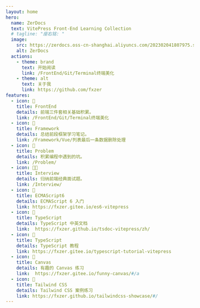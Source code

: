 ```yaml
---
layout: home
hero:
  name: ZerDocs
  text: VitePress Front-End Learning Collection
  # tagline: "座右铭: "
  image:
    src: https://zerdocs.oss-cn-shanghai.aliyuncs.com/202302041807975.svg
    alt: ZerDocs
  actions:
    - theme: brand
      text: 开始阅读
      link: /FrontEnd/Git/Terminal终端美化
    - theme: alt
      text: 关于我
      link: https://github.com/fxzer
features:
  - icon: 🎨
    title: FrontEnd
    details: 前端三件套相关基础积累。
    link: /FrontEnd/Git/Terminal终端美化
  - icon: 🚚
    title: Framework
    details: 总结前段框架学习笔记。
    link: /Framework/Vue/列表最后一条数据删除处理
  - icon: 📝
    title: Problem
    details: 积累编程中遇到的坑。
    link: /Problem/
  - icon: 🧑‍💻
    title: Interview
    details: 归纳前端经典面试题。
    link: /Interview/
  - icon: 📝
    title: ECMAScript6
    details: ECMAScript 6 入门
    link: https://fxzer.gitee.io/es6-vitepress
  - icon: 📝
    title: TypeScript
    details: TypeScript 中英文档
    link:  https://fxzer.github.io/tsdoc-vitepress/zh/
  - icon: 📝
    title: TypeScript
    details: TypeScript 教程
    link: https://fxzer.gitee.io/typescript-tutorial-vitepress
  - icon: 💫
    title: Canvas
    details: 有趣的 Canvas 练习
    link:  https://fxzer.gitee.io/funny-canvas/#/a
  - icon: 🤡
    title: Tailwind CSS
    details: Tailwind CSS 案例练习
    link: https://fxzer.github.io/tailwindcss-showcase/#/
---
```

